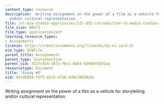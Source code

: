 ```yaml
---
content_type: resource
description: 'Writing assignment on the power of a film as a vehicle for storytelling
  and/or cultural representation. '
file: /ol-ocw-studio-app/courses/21l-015-introduction-to-media-studies-fall-2003/851db058fbf5d2c067164d9e78650a5c_essay3media.pdf
file_size: 90673
file_type: application/pdf
learning_resource_types:
- Assignments
license: https://creativecommons.org/licenses/by-nc-sa/4.0/
ocw_type: OCWFile
parent_title: Assignments
parent_type: CourseSection
parent_uid: 3227c924-3872-f0c1-6564-03966fb501aa
resourcetype: Document
title: 'Essay #3'
uid: 851db058-fbf5-d2c0-6716-4d9e78650a5c
---
```

Writing assignment on the power of a film as a vehicle for storytelling and/or cultural representation. 